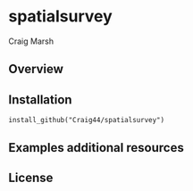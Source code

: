 # spatialsurvey
Craig Marsh
## Overview
## Installation
`install_github("Craig44/spatialsurvey")`

## Examples additional resources

## License





